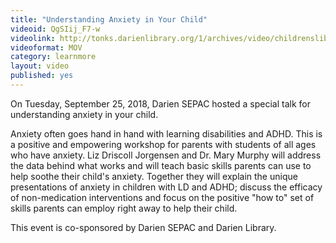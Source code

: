 ```yaml
---
title: "Understanding Anxiety in Your Child"
videoid: QgSIij_F7-w
videolink: http://tonks.darienlibrary.org/1/archives/video/childrenslibrary/20180925_understanding_child_anxiety.mov
videoformat: MOV
category: learnmore
layout: video
published: yes
---
```


On Tuesday, September 25, 2018, Darien SEPAC hosted a special talk for understanding anxiety in your child. 

Anxiety often goes hand in hand with learning disabilities and ADHD. This is a positive and empowering workshop for parents with students of all ages who have anxiety. Liz Driscoll Jorgensen and Dr. Mary Murphy will address the data behind what works and will teach basic skills parents can use to help soothe their child's anxiety. Together they will explain the unique presentations of anxiety in children with LD and ADHD; discuss the efficacy of non-medication interventions and focus on the positive "how to" set of skills parents can employ right away to help their child.

This event is co-sponsored by Darien SEPAC and Darien Library.